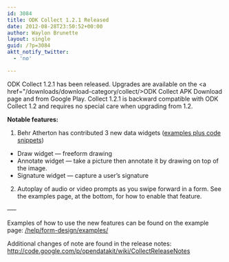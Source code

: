 ```yaml
---
id: 3084
title: ODK Collect 1.2.1 Released
date: 2012-08-28T23:50:52+00:00
author: Waylon Brunette
layout: single
guid: /?p=3084
aktt_notify_twitter:
  - 'no'

---
```

ODK Collect 1.2.1 has been released. Upgrades are available on the <a href="/downloads/download-category/collect/>ODK Collect APK Download</a> page and from Google Play. Collect 1.2.1 is backward compatible with ODK Collect 1.2 and requires no special care when upgrading from 1.2.

**Notable features:**

1) Behr Atherton has contributed 3 new data widgets ([examples plus code snippets](/help/form-design/examples/ "Examples"))

  * Draw widget &#8212; freeform drawing
  * Annotate widget &#8212; take a picture then annotate it by drawing on top of the image.
  * Signature widget &#8212; capture a user’s signature

2) Autoplay of audio or video prompts as you swipe forward in a form. See the examples page, at the bottom, for how to enable that feature.

&#8212;&#8211;

Examples of how to use the new features can be found on the example page: <a href="/help/form-design/examples/" target="_blank">/help/form-design/examples/</a>

Additional changes of note are found in the release notes: <a href="http://code.google.com/p/opendatakit/wiki/CollectReleaseNotes" target="_blank">http://code.google.com/p/opendatakit/wiki/CollectReleaseNotes</a>

<div>
  <div id=":18a" data-tooltip="Show trimmed content">
    <img src="https://mail.google.com/mail/u/0/images/cleardot.gif" alt="" />
  </div>
</div>
